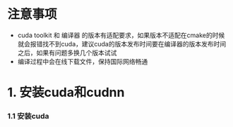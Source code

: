 # 注意事项
- cuda toolkit 和 编译器 的版本有适配要求，如果版本不适配在cmake的时候就会报错找不到cuda，建议cuda的版本发布时间要在编译器的版本发布时间之后，如果有问题多换几个版本试试
- 编译过程中会在线下载文件，保持国际网络畅通

# 1. 安装cuda和cudnn
### 1.1 安装cuda

